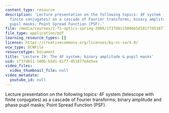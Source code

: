 ```yaml
---
content_type: resource
description: 'Lecture presentation on the following topics: 4F system (telescope with
  finite conjugates) as a cascade of Fourier transforms; binary amplitude and phase
  pupil masks; Point Spread Function (PSF).'
file: /media/courses/2-71-optics-spring-2009/1f37d811580bb5d181f7d51877e4e5ea_MIT2_71S09_lec19.pdf
file_type: application/pdf
learning_resource_types: []
license: https://creativecommons.org/licenses/by-nc-sa/4.0/
ocw_type: OCWFile
resourcetype: Document
title: 'Lecture 19: The 4F system; binary amplitude & pupil masks'
uid: 1f37d811-580b-b5d1-81f7-d51877e4e5ea
video_files:
  video_thumbnail_file: null
video_metadata:
  youtube_id: null
---
```

Lecture presentation on the following topics: 4F system (telescope with finite conjugates) as a cascade of Fourier transforms; binary amplitude and phase pupil masks; Point Spread Function (PSF).